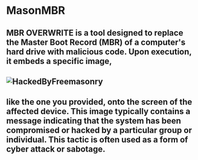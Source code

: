 # MasonMBR
MBR OVERWRITE is a tool designed to replace the Master Boot Record (MBR) of a computer's hard drive with malicious code. Upon execution, it embeds a specific image,
---
![HackedByFreemasonry](https://github.com/876N/MasonExln9.exe/assets/95870255/5d2b04bc-3f57-45b4-91f9-f829835ec1ea)
---
like the one you provided, onto the screen of the affected device. This image typically contains a message indicating that the system has been compromised or hacked by a particular group or individual. This tactic is often used as a form of cyber attack or sabotage.
---
